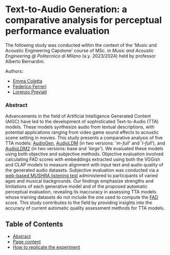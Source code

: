 # Text-to-Audio Generation: a comparative analysis for perceptual performance evaluation 
The following study was conducted within the context of the 'Music and Acoustic Engineering Capstone' course of MSc. in _Music and Acoustic Engineering @ Politecnico di Milano_ (a.y. 2023/2024) held by professor Alberto Bernardini. 

Authors:

- [Emma Coletta](https://github.com/emmaclt)
- [Federico Ferreri](https://github.com/federicoalferreri)
- [Lorenzo Previati](https://github.com/LorenzoPreviati22)

### Abstract
Advancements in the field of Artificial Intelligence Generated Content (AIGC) have led to the development of sophisticated Text-to-Audio (TTA) models. These models synthesize audio from textual descriptions, with potential applications ranging from video game sound effects to acoustic scene setting in movies. This study presents a comparative analysis of five TTA models: [AudioGen](https://arxiv.org/pdf/2209.15352), [AudioLDM](https://arxiv.org/pdf/2301.12503) (in two versions: '_m-full_' and '_l-full_'), and [AudioLDM2](https://ieeexplore.ieee.org/stamp/stamp.jsp?arnumber=10530074&casa_token=hya2XRcl9OkAAAAA:ChBk4vUXM8uwiXZHJFXsqWWeI4Zl3r3V5iWA-4k7X1bZ4E6E3J1XtLg9JHl8nkFtegu6f2JB8w&tag=1) (in two versions: base and '_large_'). We evaluated these models using both objective and subjective methods. Objective evaluation involved calculating FAD scores with embeddings extracted using both the VGGish and CLAP models to measure alignment with input text and audio quality of the generated audio datasets. Subjective evaluation was conducted via a [web-based MUSHRA listening test](https://github.com/audiolabs/webMUSHRA/tree/master) administered to participants of varied ages and musical backgrounds. Our findings emphasize strengths and limitations of each generative model and of the proposed automatic perceptual evaluation, revealing its inaccuracy in assessing TTA models whose training datasets do not include the one used to compute the [FAD](https://arxiv.org/pdf/1812.08466) score. This study contributes to the field by providing insights into the accuracy of current automatic quality assessment methods for TTA models. 


## Table of Contents
- [Abstract](#abstract)
- [Page content]()
- [How to replicate the experiment]()
